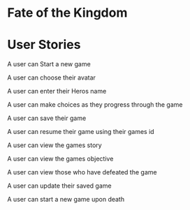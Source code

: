 ﻿# Fate of the Kingdom
 
 # User Stories
 
 A user can Start a new game
 
 A user can choose their avatar
 
 A user can enter their Heros name
 
 A user can make choices as they progress through the game
 
 A user can save their game
 
 A user can resume their game using their games id
 
 A user can view the games story
 
 A user can view the games objective
 
 A user can view those who have defeated the game
 
 A user can update their saved game
 
 A user can start a new game upon death
